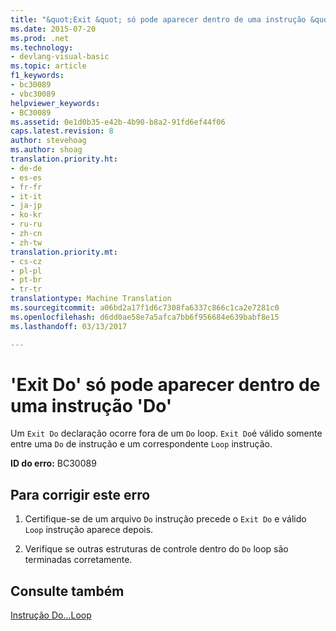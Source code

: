 ```yaml
---
title: "&quot;Exit &quot; só pode aparecer dentro de uma instrução &quot;Do&quot; | Documentos do Microsoft"
ms.date: 2015-07-20
ms.prod: .net
ms.technology:
- devlang-visual-basic
ms.topic: article
f1_keywords:
- bc30089
- vbc30089
helpviewer_keywords:
- BC30089
ms.assetid: 0e1d0b35-e42b-4b90-b8a2-91fd6ef44f06
caps.latest.revision: 8
author: stevehoag
ms.author: shoag
translation.priority.ht:
- de-de
- es-es
- fr-fr
- it-it
- ja-jp
- ko-kr
- ru-ru
- zh-cn
- zh-tw
translation.priority.mt:
- cs-cz
- pl-pl
- pt-br
- tr-tr
translationtype: Machine Translation
ms.sourcegitcommit: a06bd2a17f1d6c7308fa6337c866c1ca2e7281c0
ms.openlocfilehash: d6dd0ae58e7a5afca7bb6f956684e639babf8e15
ms.lasthandoff: 03/13/2017

---
```

# <a name="39exit-do39-can-only-appear-inside-a-39do39-statement"></a>'Exit Do' só pode aparecer dentro de uma instrução 'Do'
Um `Exit Do` declaração ocorre fora de um `Do` loop. `Exit Do`é válido somente entre uma `Do` de instrução e um correspondente `Loop` instrução.  
  
 **ID do erro:** BC30089  
  
## <a name="to-correct-this-error"></a>Para corrigir este erro  
  
1.  Certifique-se de um arquivo `Do` instrução precede o `Exit Do` e válido `Loop` instrução aparece depois.  
  
2.  Verifique se outras estruturas de controle dentro do `Do` loop são terminadas corretamente.  
  
## <a name="see-also"></a>Consulte também  
 [Instrução Do...Loop](../../visual-basic/language-reference/statements/do-loop-statement.md)
